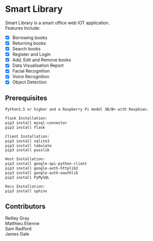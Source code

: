 # Smart Library

Smart Library is a smart office web IOT application.<br>Features Include:<br>
- [x] Borrowing books
- [x] Returning books
- [x] Search books
- [x] Register and Login
- [x] Add, Edit and Remove books
- [x] Data Visualisation Report
- [x] Facial Recognition
- [x] Voice Recognition
- [x] Object Detection

## Prerequisites

```bash
Python3.5 or higher and a Raspberry Pi model 3B/B+ with Raspbian.

Flask Installation:
pip3 install mysql-connector
pip3 install flask

Client Installation:
pip3 install sqlite3
pip3 install tabulate
pip3 install passlib

Host Installation:
pip3 install google-api-python-client 
pip3 install google-auth-httplib2 
pip3 install google-auth-oauthlib
pip3 install PyMySQL

Docs Installation: 
pip3 install sphinx

```

## Contributors
Reilley Gray<br>
Matthieu Etienne<br>
Sam Radford<br>
James Gale
